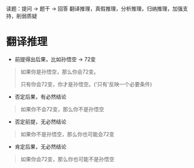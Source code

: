 读题：提问 -> 题干 -> 回答
翻译推理，真假推理，分析推理，归纳推理，加强支持，削弱质疑

# 翻译推理
- 前提得出后果，比如孙悟空 -> 72变
> 如果你是孙悟空，那么你会72变。
> 
> 只有你会72变，你才是孙悟空。('只有'反映一个必要条件)


- 否定后果，有必然结论
> 如果你不会72变，那么你不是孙悟空

- 否定前提，无必然结论
> 如果你不是孙悟空，那么你也可能会72变

- 肯定后果，无必然结论
> 如果你会72变，那么你也可能不是孙悟空

